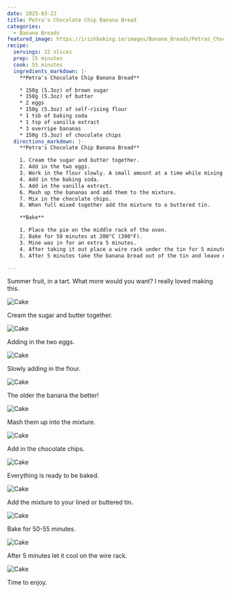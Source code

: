 ```yaml
---
date: 2025-03-22
title: Petra's Chocolate Chip Banana Bread
categories:
  - Banana Breads
featured_image: https://irishbaking.ie/images/Banana_Breads/Petras_Chocolate_Chip_Banana_Bread/Image_11.jpg
recipe:
  servings: 12 slices
  prep: 15 minutes
  cook: 55 minutes
  ingredients_markdown: |-
    **Petra's Chocolate Chip Banana Bread**

    * 150g (5.3oz) of brown sugar
    * 150g (5.3oz) of butter
    * 2 eggs
    * 150g (5.3oz) of self-rising flour
    * 1 tsb of baking soda
    * 1 tsp of vanilla extract
    * 3 overripe bananas
    * 150g (5.3oz) of chocolate chips
  directions_markdown: |-
    **Petra's Chocolate Chip Banana Bread**

    1. Cream the sugar and butter together.
    2. Add in the two eggs.
    3. Work in the flour slowly. A small amount at a time while mixing.
    4. Add in the baking soda.
    5. Add in the vanilla extract.
    6. Mash up the bananas and add them to the mixture.
    7. Mix in the chocolate chips.
    8. When full mixed together add the mixture to a buttered tin.

    **Bake**

    1. Place the pie on the middle rack of the oven.
    2. Bake for 50 minutes at 200°C (390°F).
    3. Mine was in for an extra 5 minutes.
    4. After taking it out place a wire rack under the tin for 5 minutes.
	5. After 5 minutes take the banana bread out of the tin and leave on the wire rack to cool.

---
```

Summer fruit, in a tart. What more would you want? I really loved making this.

![Cake](https://irishbaking.ie/images/Banana_Breads/Petras_Chocolate_Chip_Banana_Bread/Image_1.jpg)

Cream the sugar and butter together.

![Cake](https://irishbaking.ie/images/Banana_Breads/Petras_Chocolate_Chip_Banana_Bread/Image_2.jpg)

Adding in the two eggs.

![Cake](https://irishbaking.ie/images/Banana_Breads/Petras_Chocolate_Chip_Banana_Bread/Image_3.jpg)

Slowly adding in the flour.

![Cake](https://irishbaking.ie/images/Banana_Breads/Petras_Chocolate_Chip_Banana_Bread/Image_4.jpg)

The older the banana the better!

![Cake](https://irishbaking.ie/images/Banana_Breads/Petras_Chocolate_Chip_Banana_Bread/Image_5.jpg)

Mash them up into the mixture.

![Cake](https://irishbaking.ie/images/Banana_Breads/Petras_Chocolate_Chip_Banana_Bread/Image_6.jpg)

Add in the chocolate chips.

![Cake](https://irishbaking.ie/images/Banana_Breads/Petras_Chocolate_Chip_Banana_Bread/Image_7.jpg)

Everything is ready to be baked.

![Cake](https://irishbaking.ie/images/Banana_Breads/Petras_Chocolate_Chip_Banana_Bread/Image_8.jpg)

Add the mixture to your lined or buttered tin.

![Cake](https://irishbaking.ie/images/Banana_Breads/Petras_Chocolate_Chip_Banana_Bread/Image_9.jpg)

Bake for 50-55 minutes.

![Cake](https://irishbaking.ie/images/Banana_Breads/Petras_Chocolate_Chip_Banana_Bread/Image_10.jpg)

After 5 minutes let it cool on the wire rack.

![Cake](https://irishbaking.ie/images/Banana_Breads/Petras_Chocolate_Chip_Banana_Bread/Image_11.jpg)

Time to enjoy.

